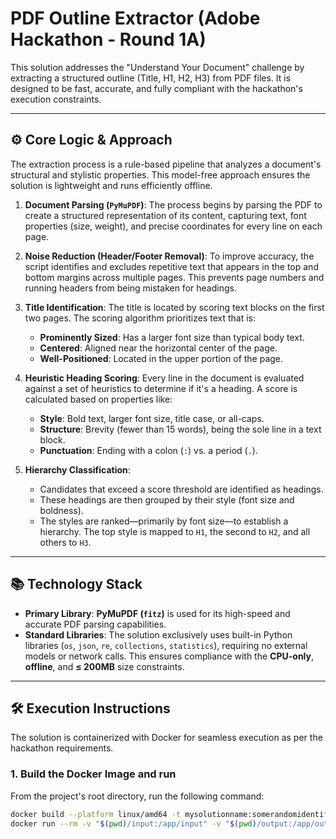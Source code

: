 # PDF Outline Extractor (Adobe Hackathon - Round 1A)

This solution addresses the "Understand Your Document" challenge by extracting a structured outline (Title, H1, H2, H3) from PDF files. It is designed to be fast, accurate, and fully compliant with the hackathon's execution constraints.

---

## ⚙️ Core Logic & Approach

The extraction process is a rule-based pipeline that analyzes a document's structural and stylistic properties. This model-free approach ensures the solution is lightweight and runs efficiently offline.

1.  **Document Parsing (`PyMuPDF`)**: The process begins by parsing the PDF to create a structured representation of its content, capturing text, font properties (size, weight), and precise coordinates for every line on each page.


2.  **Noise Reduction (Header/Footer Removal)**: To improve accuracy, the script identifies and excludes repetitive text that appears in the top and bottom margins across multiple pages. This prevents page numbers and running headers from being mistaken for headings.

3.  **Title Identification**: The title is located by scoring text blocks on the first two pages. The scoring algorithm prioritizes text that is:
    * **Prominently Sized**: Has a larger font size than typical body text.
    * **Centered**: Aligned near the horizontal center of the page.
    * **Well-Positioned**: Located in the upper portion of the page.

4.  **Heuristic Heading Scoring**: Every line in the document is evaluated against a set of heuristics to determine if it's a heading. A score is calculated based on properties like:
    * **Style**: Bold text, larger font size, title case, or all-caps.
    * **Structure**: Brevity (fewer than 15 words), being the sole line in a text block.
    * **Punctuation**: Ending with a colon (`:`) vs. a period (`.`).

5.  **Hierarchy Classification**:
    * Candidates that exceed a score threshold are identified as headings.
    * These headings are then grouped by their style (font size and boldness).
    * The styles are ranked—primarily by font size—to establish a hierarchy. The top style is mapped to `H1`, the second to `H2`, and all others to `H3`.

---

## 📚 Technology Stack

* **Primary Library**: **PyMuPDF (`fitz`)** is used for its high-speed and accurate PDF parsing capabilities.
* **Standard Libraries**: The solution exclusively uses built-in Python libraries (`os`, `json`, `re`, `collections`, `statistics`), requiring no external models or network calls. This ensures compliance with the **CPU-only**, **offline**, and **≤ 200MB** size constraints.

---

## 🛠️ Execution Instructions

The solution is containerized with Docker for seamless execution as per the hackathon requirements.

### 1. Build the Docker Image and run

From the project's root directory, run the following command:

```bash
docker build --platform linux/amd64 -t mysolutionname:somerandomidentifier .
docker run --rm -v "$(pwd)/input:/app/input" -v "$(pwd)/output:/app/output" --network none mysolutionname:somerandomidentifier


